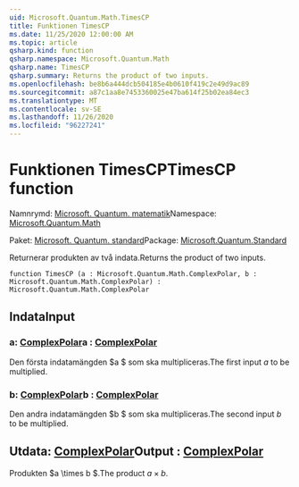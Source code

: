 ```yaml
---
uid: Microsoft.Quantum.Math.TimesCP
title: Funktionen TimesCP
ms.date: 11/25/2020 12:00:00 AM
ms.topic: article
qsharp.kind: function
qsharp.namespace: Microsoft.Quantum.Math
qsharp.name: TimesCP
qsharp.summary: Returns the product of two inputs.
ms.openlocfilehash: be8b6a444dcb504185e4b0610f419c2e49d9ac89
ms.sourcegitcommit: a87c1aa8e7453360025e47ba614f25b02ea84ec3
ms.translationtype: MT
ms.contentlocale: sv-SE
ms.lasthandoff: 11/26/2020
ms.locfileid: "96227241"
---
```

# <a name="timescp-function"></a><span data-ttu-id="6255e-102">Funktionen TimesCP</span><span class="sxs-lookup"><span data-stu-id="6255e-102">TimesCP function</span></span>

<span data-ttu-id="6255e-103">Namnrymd: [Microsoft. Quantum. matematik](xref:Microsoft.Quantum.Math)</span><span class="sxs-lookup"><span data-stu-id="6255e-103">Namespace: [Microsoft.Quantum.Math](xref:Microsoft.Quantum.Math)</span></span>

<span data-ttu-id="6255e-104">Paket: [Microsoft. Quantum. standard](https://nuget.org/packages/Microsoft.Quantum.Standard)</span><span class="sxs-lookup"><span data-stu-id="6255e-104">Package: [Microsoft.Quantum.Standard](https://nuget.org/packages/Microsoft.Quantum.Standard)</span></span>


<span data-ttu-id="6255e-105">Returnerar produkten av två indata.</span><span class="sxs-lookup"><span data-stu-id="6255e-105">Returns the product of two inputs.</span></span>

```qsharp
function TimesCP (a : Microsoft.Quantum.Math.ComplexPolar, b : Microsoft.Quantum.Math.ComplexPolar) : Microsoft.Quantum.Math.ComplexPolar
```


## <a name="input"></a><span data-ttu-id="6255e-106">Indata</span><span class="sxs-lookup"><span data-stu-id="6255e-106">Input</span></span>

### <a name="a--complexpolar"></a><span data-ttu-id="6255e-107">a: [ComplexPolar](xref:Microsoft.Quantum.Math.ComplexPolar)</span><span class="sxs-lookup"><span data-stu-id="6255e-107">a : [ComplexPolar](xref:Microsoft.Quantum.Math.ComplexPolar)</span></span>

<span data-ttu-id="6255e-108">Den första indatamängden $a $ som ska multipliceras.</span><span class="sxs-lookup"><span data-stu-id="6255e-108">The first input $a$ to be multiplied.</span></span>


### <a name="b--complexpolar"></a><span data-ttu-id="6255e-109">b: [ComplexPolar](xref:Microsoft.Quantum.Math.ComplexPolar)</span><span class="sxs-lookup"><span data-stu-id="6255e-109">b : [ComplexPolar](xref:Microsoft.Quantum.Math.ComplexPolar)</span></span>

<span data-ttu-id="6255e-110">Den andra indatamängden $b $ som ska multipliceras.</span><span class="sxs-lookup"><span data-stu-id="6255e-110">The second input $b$ to be multiplied.</span></span>



## <a name="output--complexpolar"></a><span data-ttu-id="6255e-111">Utdata: [ComplexPolar](xref:Microsoft.Quantum.Math.ComplexPolar)</span><span class="sxs-lookup"><span data-stu-id="6255e-111">Output : [ComplexPolar](xref:Microsoft.Quantum.Math.ComplexPolar)</span></span>

<span data-ttu-id="6255e-112">Produkten $a \times b $.</span><span class="sxs-lookup"><span data-stu-id="6255e-112">The product $a \times b$.</span></span>
